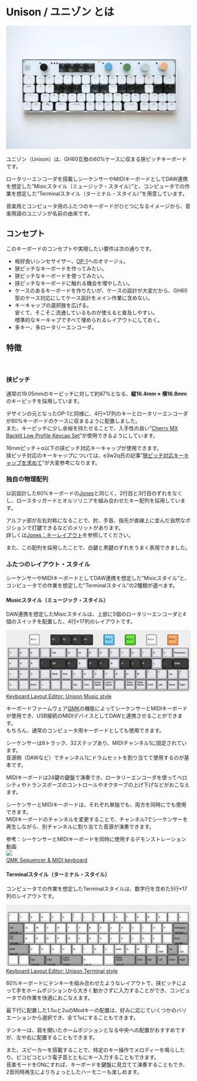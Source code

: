 # Unison / ユニゾン とは

![Unison Music style](./assets/DSC_7287.jpg)

ユニゾン（Unison）は、GH60互換の60%ケースに収まる狭ピッチキーボードです。  

ロータリーエンコーダを搭載しシーケンサーやMIDIキーボードとしてDAW連携を想定した”Misicスタイル（ミュージック・スタイル）”と、コンピュータでの作業を想定した”Terminalスタイル（ターミナル・スタイル）”を用意しています。

音楽用とコンピュータ用のふたつのキーボードがひとつになるイメージから、音楽用語のユニゾンが名前の由来です。


## コンセプト

このキーボードのコンセプトや実現したい要件は次の通りです。

- 格好良いシンセサイザー、[OP-1](https://teenage.engineering/products/op-1)へのオマージュ。
- 狭ピッチなキーボードを作ってみたい。
- 狭ピッチなキーボードを使ってみたい。
- 挟ピッチなキーボードに触れる機会を増やしたい。
- ケースのあるキーボードを作りたいが、ケースの設計が大変だから、GH60型のケース対応にしてケース設計をメイン作業に含めない。
- キーキャップの選択肢を広げる。  
    安くて、そこそこ流通しているものが使えると普及しやすい。  
    標準的なキーキャプですべて埋められるレイアウトにしておく。
- 多キー、多ロータリーエンコーダ。

## 特徴
　
### 挟ピッチ

<!-- TODO　60%との比較写真  -->
<!-- TODO スイッチだけの写真 -->
通常の19.05mmのキーピッチに対して約87%となる、**縦16.4mm × 横16.8mm**のキーピッチを採用しています。

デザインの元となったOP-1と同様に、4行×17列のキーとロータリーエンコーダが60%キーボードのケースに収まるように配置しました。  
また、キーピッチに少し余裕を持たせることで、入手性の良い”[Cherry MX Backlit Low Profile Keycap Set](https://yushakobo.jp/shop/cherry-mx-backlit-low-profile-keycap-set/)”が使用できるようにしています。

16mmピッチ＋α以下の挟ピッチ対応キーキャップが使用できます。  
挟ピッチ対応のキーキャップについては、e3w2q氏の記事”[狹ピッチ対応キーキャップを求めて](https://e3w2q.github.io/10/)”が大変参考になります。

<!-- TODO　ロープロキャップ写真 -->
<!-- TODO YKNキャップ写真 -->


### 独自の物理配列

以前設計した60%キーボードの[Jones](https://github.com/jpskenn/Jones)と同じく、2行目と3行目のずれをなくし、ロースタッガードとオルソリニアを組み合わせたキー配列を採用しています。  

アルファ部が左右対称になることで、肘、手首、指先が直線上に並んだ自然なポジションで打鍵できるなどのメリットがあります。  
詳しくは[Jones：キーレイアウト](https://github.com/jpskenn/Jones#キーレイアウト)を参照してください。

また、この配列を採用したことで、白鍵と黒鍵のずれをうまく表現できました。


### ふたつのレイアウト・スタイル

シーケンサーやMIDIキーボードとしてDAW連携を想定した”Misicスタイル”と、コンピュータでの作業を想定した”Terminalスタイル”の2種類が選べます。

#### Musicスタイル（ミュージック・スタイル）
<!-- TODO写真 -->

DAW連携を想定したMisicスタイルは、上部に5個のロータリーエンコーダと4個のスイッチを配置した、4行×17列のレイアウトです。

[![layout: Unison Music style](./assets/readme/layout_music_style.png)Keyboard Layout Editor: Unison Music style](http://www.keyboard-layout-editor.com/#/gists/866c93c6eb4c580be0cf582207fa1836)


キーボードファームウェア[QMK](https://github.com/qmk/qmk_firmware)の機能によってシーケンサーとMIDIキーボードが使用でき、USB接続のMIDIデバイスとしてDAWと連携させることができます。  
もちろん、通常のコンピュータ用キーボードとしても使用できます。

シーケンサーは8トラック、32ステップあり、MIDIチャンネル1に固定されています。  
音源側（DAWなど）でチャンネル1にドラムセットを割り当てて使用するのが基本です。

MIDIキーボードは24鍵の鍵盤で演奏でき、ロータリーエンコーダを使ってベロシティやトランスポーズのコントロールやオクターブの上げ下げなどがおこなえます。

シーケンサーとMIDIキーボードは、それぞれ単独でも、両方を同時にでも使用できます。  
MIDIキーボードのチャンネルを変更することで、チャンネル1でシーケンサーを再生しながら、別チャンネルに割り当てた音源が演奏できます。

参考：シーケンサーとMIDIキーボードを同時に使用するデモンストレーション動画  
[![](http://img.youtube.com/vi/_A8NaXlWKeE/0.jpg)](http://www.youtube.com/watch?v=_A8NaXlWKeE "QMK Sequencer & MIDI keyboard")  
[QMK Sequencer & MIDI keyboard](http://www.youtube.com/watch?v=_A8NaXlWKeE)



#### Terminalスタイル（ターミナル・スタイル）
<!-- TODO写真 -->
コンピュータでの作業を想定したTerminalスタイルは、数字行を含めた5行×17列のレイアウトです。

[![layout: Unison Music style](./assets/readme/layout_terminal_style.png)Keyboard Layout Editor: Unison Terminal style ](http://www.keyboard-layout-editor.com/#/gists/f8cf33730eca47e1e9039568cd3ca72c)

60%キーボードにテンキーを組み合わせたようなレイアウトで、挟ピッチによって手をホームポジションから大きく動かさずに入力することができ、コンピュータでの作業を快適におこなえます。  

最下行に配置した1.5uと2uのModキーの配置は、好みに応じていくつかのバリエーションから選択でき、全て1uにすることもできます。

テンキーは、肩を開いたホームポジションとなる中央への配置がおすすめですが、左や右に配置することもできます。  

また、スピーカーを搭載することで、特定のキー操作でメロディーを鳴らしたり、ピコピコという電子音とともにキー入力することもできます。  
音楽モードをONにすれば、キーボードを鍵盤に見立てて演奏することもでき、2音同時再生によりちょっとしたハーモニーも楽しめます。
